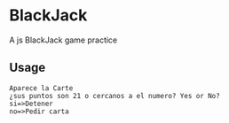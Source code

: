 # BlackJack
A js BlackJack game practice

## Usage

```Pedir Carta
Aparece la Carte
¿sus puntos son 21 o cercanos a el numero? Yes or No?
si=>Detener
no=>Pedir carta
```
